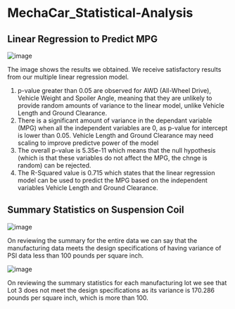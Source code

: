 # MechaCar_Statistical-Analysis

## Linear Regression to Predict MPG

![image](https://user-images.githubusercontent.com/100053788/174461809-5bb80d9c-860a-4712-9327-21b67c45c617.png)

The image shows the results we obtained. 
We receive satisfactory results from our multiple linear regression model.

1. p-value greater than 0.05 are observed for AWD (All-Wheel Drive), Vehicle Weight and Spoiler Angle, meaning that they are unlikely to provide random amounts of variance to the linear model, unlike Vehicle Length and Ground Clearance.
2. There is a significant amount of variance in the dependant variable (MPG) when all the independent variables are 0, as p-value for intercept is lower than 0.05. Vehicle Length and Ground Clearance may need scaling to improve predictve power of the model
3. The overall p-value is 5.35e-11 which means that the null hypothesis (which is that these variables do not affect the MPG, the chnge is random) can be rejected.
4. The R-Squared value is 0.715 which states that the linear regression model can be used to predict the MPG based on the independent variables Vehicle Length and Ground Clearance.

## Summary Statistics on Suspension Coil

![image](https://user-images.githubusercontent.com/100053788/174464659-053645b3-95f9-4613-9e31-ae5ef59d6d6a.png)


On reviewing the summary for the entire data we can say that the manufacturing data meets the design specifications of having variance of PSI data less than 100 pounds per square inch.


![image](https://user-images.githubusercontent.com/100053788/174464916-7879037a-dbf8-4278-9e7f-65b408c06420.png)


On reviewing the summary statistics for each manufacturing lot we see that Lot 3 does not meet the design specifications as its variance is 170.286 pounds per square inch, which is more than 100.

